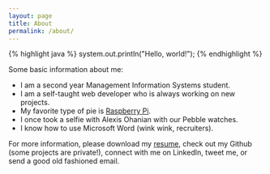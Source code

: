 ```yaml
---
layout: page
title: About
permalink: /about/
---
```


{% highlight java %}
system.out.println("Hello, world!");
{% endhighlight %}

Some basic information about me:

* I am a second year Management Information Systems student.
*	I am a self-taught web developer who is always working on new projects.
* My favorite type of pie is [Raspberry Pi][rpi].
* I once took a selfie with Alexis Ohanian with our Pebble watches. 
* I know how to use Microsoft Word (wink wink, recruiters).

For more information, please download my [resume][resume], check out my Github (some projects are private!), connect with me on LinkedIn, tweet me, or send a good old fashioned email.

[rpi]: http://www.raspberrypi.org/
[resume]: http://justinmaslin.com/JustinMaslinResume.pdf